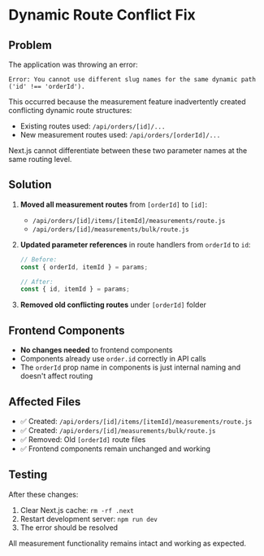 # Dynamic Route Conflict Fix

## Problem
The application was throwing an error:
```
Error: You cannot use different slug names for the same dynamic path ('id' !== 'orderId').
```

This occurred because the measurement feature inadvertently created conflicting dynamic route structures:
- Existing routes used: `/api/orders/[id]/...`
- New measurement routes used: `/api/orders/[orderId]/...`

Next.js cannot differentiate between these two parameter names at the same routing level.

## Solution
1. **Moved all measurement routes** from `[orderId]` to `[id]`:
   - `/api/orders/[id]/items/[itemId]/measurements/route.js`
   - `/api/orders/[id]/measurements/bulk/route.js`

2. **Updated parameter references** in route handlers from `orderId` to `id`:
   ```javascript
   // Before:
   const { orderId, itemId } = params;
   
   // After:
   const { id, itemId } = params;
   ```

3. **Removed old conflicting routes** under `[orderId]` folder

## Frontend Components
- **No changes needed** to frontend components
- Components already use `order.id` correctly in API calls
- The `orderId` prop name in components is just internal naming and doesn't affect routing

## Affected Files
- ✅ Created: `/api/orders/[id]/items/[itemId]/measurements/route.js`
- ✅ Created: `/api/orders/[id]/measurements/bulk/route.js`
- ✅ Removed: Old `[orderId]` route files
- ✅ Frontend components remain unchanged and working

## Testing
After these changes:
1. Clear Next.js cache: `rm -rf .next`
2. Restart development server: `npm run dev`
3. The error should be resolved

All measurement functionality remains intact and working as expected.
